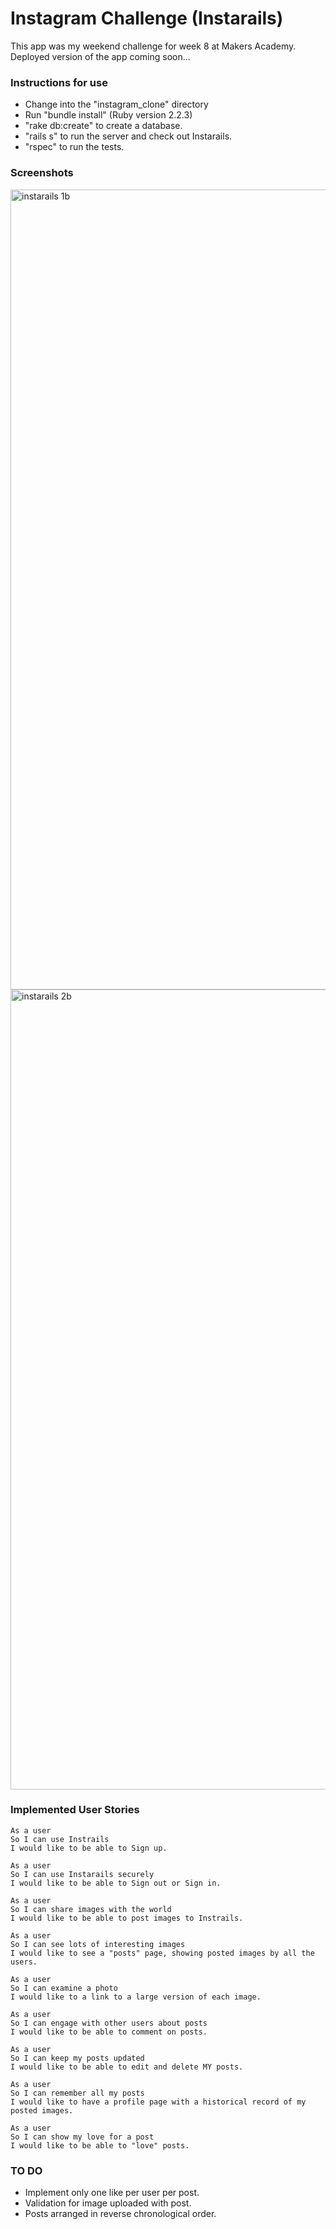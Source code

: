 Instagram Challenge (Instarails)
===================

This app was my weekend challenge for week 8 at Makers Academy. Deployed version of the app coming soon...

### Instructions for use
* Change into the "instagram_clone" directory
* Run "bundle install" (Ruby version 2.2.3)
* "rake db:create" to create a database.
* "rails s" to run the server and check out Instarails.
* "rspec" to run the tests.

### Screenshots
<img width="1280" alt="instarails 1b" src="https://cloud.githubusercontent.com/assets/18581870/18626906/bdc91008-7e4f-11e6-8960-5f26f3b5b6f3.png">


<img width="1280" alt="instarails 2b" src="https://cloud.githubusercontent.com/assets/18581870/18626916/ceb7bd24-7e4f-11e6-949e-3d3b20b11121.png">

### Implemented User Stories

```
As a user
So I can use Instrails
I would like to be able to Sign up.
```
```
As a user
So I can use Instarails securely
I would like to be able to Sign out or Sign in.
```
```
As a user
So I can share images with the world
I would like to be able to post images to Instrails.
```
```
As a user
So I can see lots of interesting images
I would like to see a "posts" page, showing posted images by all the users.
```
```
As a user
So I can examine a photo
I would like to a link to a large version of each image.
```
```
As a user
So I can engage with other users about posts
I would like to be able to comment on posts.
```
```
As a user
So I can keep my posts updated
I would like to be able to edit and delete MY posts.
```
```
As a user
So I can remember all my posts
I would like to have a profile page with a historical record of my posted images.
```
```
As a user
So I can show my love for a post
I would like to be able to "love" posts.
```

### TO DO
* Implement only one like per user per post.
* Validation for image uploaded with post.
* Posts arranged in reverse chronological order.
